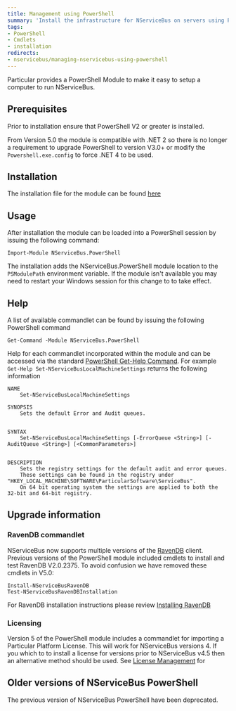```yaml
---
title: Management using PowerShell
summary: 'Install the infrastructure for NServiceBus on servers using PowerShell. '
tags:
- PowerShell
- Cmdlets
- installation
redirects:
- nservicebus/managing-nservicebus-using-powershell
---
```


Particular provides a PowerShell Module to make it easy to setup a computer to run NServiceBus.

## Prerequisites

Prior to installation ensure that PowerShell V2 or greater is installed. 

From Version 5.0 the module is compatible with .NET 2 so there is no longer a requirement to upgrade PowerShell to version V3.0+ or modify the `Powershell.exe.config` to force .NET 4 to be used.


## Installation

The installation file for the module can be found [here](https://github.com/particular/NServicebus.Powershell/releases/latest)


## Usage

After installation the module can be loaded into a PowerShell session by issuing the following command:

	Import-Module NServiceBus.PowerShell

The installation adds the NServiceBus.PowerShell module location to the `PSModulePath` environment variable. If the module isn't available you may need to restart your Windows session for this change to to take effect.


## Help  
  
A list of available commandlet can be found by issuing the following PowerShell command

	Get-Command -Module NServiceBus.PowerShell

Help for each commandlet incorporated within the module and can be accessed via the standard [PowerShell Get-Help Command](https://technet.microsoft.com/en-us/library/ee176848.aspx). For example `Get-Help Set-NServiceBusLocalMachineSettings` returns the following information

	NAME
	    Set-NServiceBusLocalMachineSettings
    
	SYNOPSIS
	    Sets the default Error and Audit queues.
    
    
	SYNTAX
	    Set-NServiceBusLocalMachineSettings [-ErrorQueue <String>] [-AuditQueue <String>] [<CommonParameters>]
    
    
	DESCRIPTION
	    Sets the registry settings for the default audit and error queues.  
        These settings can be found in the registry under "HKEY_LOCAL_MACHINE\SOFTWARE\ParticularSoftware\ServiceBus".  
		On 64 bit operating system the settings are applied to both the 32-bit and 64-bit registry.
 

## Upgrade information


### RavenDB commandlet

NServiceBus now supports multiple versions of the [RavenDB](/nservicebus/ravendb/version-compatibility.md) client.  Previous versions of the PowerShell module included cmdlets to install and test  RavenDB V2.0.2375. To avoid confusion we have removed these cmdlets in V5.0:

	Install-NServiceBusRavenDB
	Test-NServiceBusRavenDBInstallation

For RavenDB installation instructions please review [Installing RavenDB](/nservicebus/ravendb/installation.md) 


### Licensing 
   
Version 5 of the PowerShell module includes a commandlet for importing a Particular Platform License. This will work for NServiceBus versions 4. If you which to to install a license for versions prior to NServiceBus v4.5 then an alternative method should be used. See  [License Management](/nservicebus/licensing/license-management.md) for

## Older versions of NServiceBus PowerShell

The previous version of NServiceBus PowerShell have been deprecated.